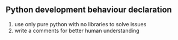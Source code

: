## Python development behaviour declaration

1. use only pure python with no libraries to solve issues
2. write a comments for better human understanding